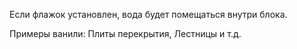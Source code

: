 Если флажок установлен, вода будет помещаться внутри блока. 

Примеры ванили: Плиты перекрытия, Лестницы и т.д.
